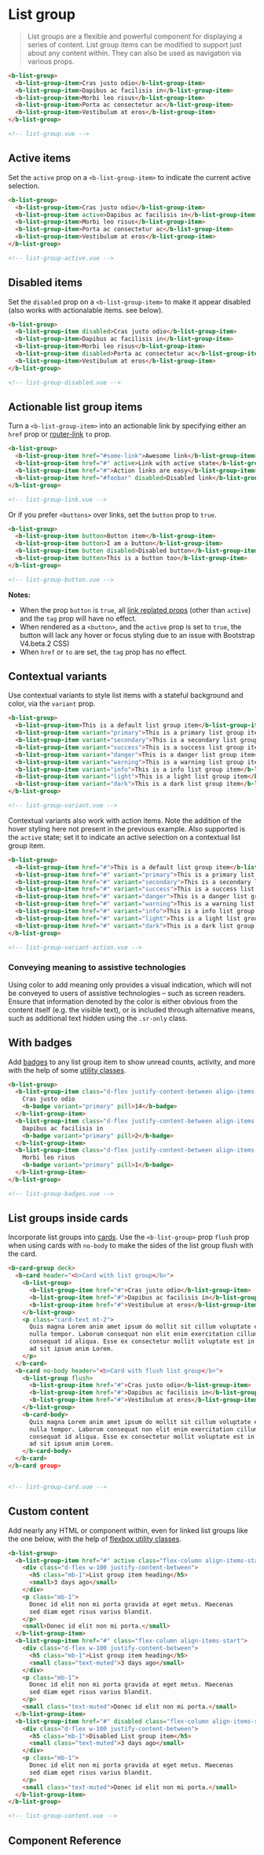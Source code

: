 # List group

> List groups are a flexible and powerful component for displaying a series of content.
List group items can be modified to support just about any content within.
They can also be used as navigation via various props.

```html
<b-list-group>
  <b-list-group-item>Cras justo odio</b-list-group-item>
  <b-list-group-item>Dapibus ac facilisis in</b-list-group-item>
  <b-list-group-item>Morbi leo risus</b-list-group-item>
  <b-list-group-item>Porta ac consectetur ac</b-list-group-item>
  <b-list-group-item>Vestibulum at eros</b-list-group-item>
</b-list-group>

<!-- list-group.vue -->
```


## Active items
Set the `active` prop on a `<b-list-group-item>` to indicate the current active selection.

```html
<b-list-group>
  <b-list-group-item>Cras justo odio</b-list-group-item>
  <b-list-group-item active>Dapibus ac facilisis in</b-list-group-item>
  <b-list-group-item>Morbi leo risus</b-list-group-item>
  <b-list-group-item>Porta ac consectetur ac</b-list-group-item>
  <b-list-group-item>Vestibulum at eros</b-list-group-item>
</b-list-group>

<!-- list-group-active.vue -->
```


## Disabled items
Set the `disabled` prop on a `<b-list-group-item>` to make it appear disabled (also works
with actionalable items. see below).

```html
<b-list-group>
  <b-list-group-item disabled>Cras justo odio</b-list-group-item>
  <b-list-group-item>Dapibus ac facilisis in</b-list-group-item>
  <b-list-group-item>Morbi leo risus</b-list-group-item>
  <b-list-group-item disabled>Porta ac consectetur ac</b-list-group-item>
  <b-list-group-item>Vestibulum at eros</b-list-group-item>
</b-list-group>

<!-- list-group-disabled.vue -->
```


## Actionable list group items
Turn a `<b-list-group-item>` into an actionable link by specifying either an
`href` prop or [router-link](/dics/reference/router-links) `to` prop.

```html
<b-list-group>
  <b-list-group-item href="#some-link">Awesome link</b-list-group-item>
  <b-list-group-item href="#" active>Link with active state</b-list-group-item>
  <b-list-group-item href="#">Action links are easy</b-list-group-item>
  <b-list-group-item href="#foobar" disabled>Disabled link</b-list-group-item>
</b-list-group>

<!-- list-group-link.vue -->
```

Or if you prefer `<buttons>` over links, set the `button` prop to `true`.

```html
<b-list-group>
  <b-list-group-item button>Button item</b-list-group-item>
  <b-list-group-item button>I am a button</b-list-group-item>
  <b-list-group-item button disabled>Disabled button</b-list-group-item>
  <b-list-group-item button>This is a button too</b-list-group-item>
</b-list-group>

<!-- list-group-button.vue -->
```

**Notes:**
- When the prop `button` is `true`, all [link replated props](/docs/components/link)
(other than `active`) and the `tag` prop will have no effect.
- When rendered as a `<button>`, and the `active` prop is set to `true`, the button will lack
any hover or focus styling due to an issue with Bootstrap V4.beta.2 CSS)
- When `href` or `to` are set, the `tag` prop has no effect.

## Contextual variants
Use contextual variants to style list items with a stateful background and color, via
the `variant` prop.

```html
<b-list-group>
  <b-list-group-item>This is a default list group item</b-list-group-item>
  <b-list-group-item variant="primary">This is a primary list group item</b-list-group-item>
  <b-list-group-item variant="secondary">This is a secondary list group item</b-list-group-item>
  <b-list-group-item variant="success">This is a success list group item</b-list-group-item>
  <b-list-group-item variant="danger">This is a danger list group item</b-list-group-item>
  <b-list-group-item variant="warning">This is a warning list group item</b-list-group-item>
  <b-list-group-item variant="info">This is a info list group item</b-list-group-item>
  <b-list-group-item variant="light">This is a light list group item</b-list-group-item>
  <b-list-group-item variant="dark">This is a dark list group item</b-list-group-item>
</b-list-group>

<!-- list-group-variant.vue -->
```

Contextual variants also work with action items. Note the addition of the hover styling
here not present in the previous example. Also supported is the `active` state; set it to
indicate an active selection on a contextual list group item.

```html
<b-list-group>
  <b-list-group-item href="#">This is a default list group item</b-list-group-item>
  <b-list-group-item href="#" variant="primary">This is a primary list group item</b-list-group-item>
  <b-list-group-item href="#" variant="secondary">This is a secondary list group item</b-list-group-item>
  <b-list-group-item href="#" variant="success">This is a success list group item</b-list-group-item>
  <b-list-group-item href="#" variant="danger">This is a danger list group item</b-list-group-item>
  <b-list-group-item href="#" variant="warning">This is a warning list group item</b-list-group-item>
  <b-list-group-item href="#" variant="info">This is a info list group item</b-list-group-item>
  <b-list-group-item href="#" variant="light">This is a light list group item</b-list-group-item>
  <b-list-group-item href="#" variant="dark">This is a dark list group item</b-list-group-item>
</b-list-group>

<!-- list-group-variant-action.vue -->
```

### Conveying meaning to assistive technologies
Using color to add meaning only provides a visual indication, which will not be conveyed to users
of assistive technologies – such as screen readers. Ensure that information denoted by the color
is either obvious from the content itself (e.g. the visible text), or is included through alternative
means, such as additional text hidden using the `.sr-only` class.


## With badges
Add [badges](/docs/components/badge) to any list group item to show unread counts, activity, and
more with the help of some [utility classes](http://getbootstrap.com/docs/4.0/utilities/flex/).

```html
<b-list-group>
  <b-list-group-item class="d-flex justify-content-between align-items-center">
    Cras justo odio
    <b-badge variant="primary" pill>14</b-badge>
  </b-list-group-item>
  <b-list-group-item class="d-flex justify-content-between align-items-center">
    Dapibus ac facilisis in
    <b-badge variant="primary" pill>2</b-badge>
  </b-list-group-item>
  <b-list-group-item class="d-flex justify-content-between align-items-center">
    Morbi leo risus
    <b-badge variant="primary" pill>1</b-badge>
  </b-list-group-item>
</b-list-group>

<!-- list-group-badges.vue -->
```


## List groups inside cards
Incorporate list groups into [cards](/docs/components/cards). Use the `<b-list-group>`
prop `flush` prop when using cards with `no-body` to make the sides of the list group
flush with the card.

```html
<b-card-group deck>
  <b-card header="<b>Card with list group</b>">
    <b-list-group>
      <b-list-group-item href="#">Cras justo odio</b-list-group-item>
      <b-list-group-item href="#">Dapibus ac facilisis in</b-list-group-item>
      <b-list-group-item href="#">Vestibulum at eros</b-list-group-item>
    </b-list-group>
    <p class="card-text mt-2">
      Quis magna Lorem anim amet ipsum do mollit sit cillum voluptate ex
      nulla tempor. Laborum consequat non elit enim exercitation cillum aliqua
      consequat id aliqua. Esse ex consectetur mollit voluptate est in duis laboris
      ad sit ipsum anim Lorem.
    </p>
  </b-card>
  <b-card no-body header="<b>Card with flush list group</b>">
    <b-list-group flush>
      <b-list-group-item href="#">Cras justo odio</b-list-group-item>
      <b-list-group-item href="#">Dapibus ac facilisis in</b-list-group-item>
      <b-list-group-item href="#">Vestibulum at eros</b-list-group-item>
    </b-list-group>
    <b-card-body>
      Quis magna Lorem anim amet ipsum do mollit sit cillum voluptate ex
      nulla tempor. Laborum consequat non elit enim exercitation cillum aliqua
      consequat id aliqua. Esse ex consectetur mollit voluptate est in duis laboris
      ad sit ipsum anim Lorem.
    </b-card-body>
  </b-card>
</b-card group>


<!-- list-group-card.vue -->
```


## Custom content
Add nearly any HTML or component within, even for linked list groups like the one below, with
the help of [flexbox utility classes](http://getbootstrap.com/docs/4.0/utilities/flex/).

```html
<b-list-group>
  <b-list-group-item href="#" active class="flex-column align-items-start">
    <div class="d-flex w-100 justify-content-between">
      <h5 class="mb-1">List group item heading</h5>
      <small>3 days ago</small>
    </div>
    <p class="mb-1">
      Donec id elit non mi porta gravida at eget metus. Maecenas
      sed diam eget risus varius blandit.
    </p>
    <small>Donec id elit non mi porta.</small>
  </b-list-group-item>
  <b-list-group-item href="#" class="flex-column align-items-start">
    <div class="d-flex w-100 justify-content-between">
      <h5 class="mb-1">List group item heading</h5>
      <small class="text-muted">3 days ago</small>
    </div>
    <p class="mb-1">
      Donec id elit non mi porta gravida at eget metus. Maecenas
      sed diam eget risus varius blandit.
    </p>
    <small class="text-muted">Donec id elit non mi porta.</small>
  </b-list-group-item>
  <b-list-group-item href="#" disabled class="flex-column align-items-start">
    <div class="d-flex w-100 justify-content-between">
      <h5 class="mb-1">Disabled List group item</h5>
      <small class="text-muted">3 days ago</small>
    </div>
    <p class="mb-1">
      Donec id elit non mi porta gravida at eget metus. Maecenas
      sed diam eget risus varius blandit.
    </p>
    <small class="text-muted">Donec id elit non mi porta.</small>
  </b-list-group-item>
</b-list-group>

<!-- list-group-content.vue -->
```

## Component Reference
